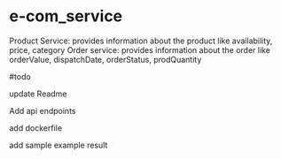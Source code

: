 # e-com_service
Product Service: provides information about the product like availability, price, category Order service: provides information about the order like orderValue, dispatchDate, orderStatus, prodQuantity

#todo

update Readme

Add api endpoints

add dockerfile

add sample example result
